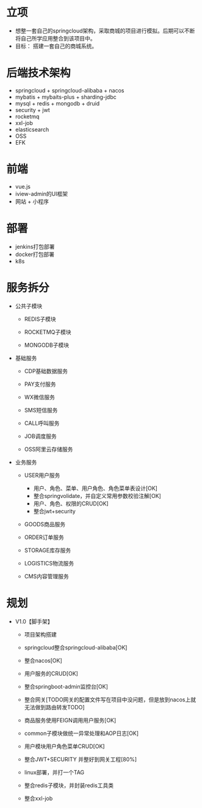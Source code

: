 # 立项
- 想整一套自己的springcloud架构，采取商城的项目进行模拟。后期可以不断将自己所学应用整合到该项目中。
- 目标： 搭建一套自己的商城系统。


# 后端技术架构
- springcloud + springcloud-alibaba + nacos 
- mybatis + mybaits-plus + sharding-jdbc
- mysql + redis + mongodb + druid
- security + jwt
- rocketmq
- xxl-job
- elasticsearch
- OSS
- EFK


# 前端
- vue.js
- iview-admin的UI框架
- 网站 + 小程序 


# 部署
- jenkins打包部署
- docker打包部署
- k8s


# 服务拆分     
- 公共子模块

    - REDIS子模块
    
    - ROCKETMQ子模块
    
    - MONGODB子模块

- 基础服务

    - CDP基础数据服务
    
    - PAY支付服务
    
    - WX微信服务
    
    - SMS短信服务
    
    - CALL呼叫服务
    
    - JOB调度服务
    
    - OSS阿里云存储服务

- 业务服务

    - USER用户服务
        - 用户、角色、菜单、用户角色、角色菜单表设计[OK]
        - 整合springvolidate，并自定义常用参数校验注解[OK]
        - 用户、角色、权限的CRUD[OK]
        - 整合jwt+security
    
    - GOODS商品服务
    
    - ORDER订单服务
    
    - STORAGE库存服务
    
    - LOGISTICS物流服务

    - CMS内容管理服务
    

 # 规划
 
 - V1.0【脚手架】
     - 项目架构搭建
     - springcloud整合springcloud-alibaba[OK]	
     - 整合nacos[OK]
     - 用户服务的CRUD[OK]
     - 整合springboot-admin监控台[OK]
     - 整合网关[TODO网关的配置文件写在项目中没问题，但是放到nacos上就无法做到路由转发TODO]
     - 商品服务使用FEIGN调用用户服务[OK]
     - common子模块做统一异常处理和AOP日志[OK]
     - 用户模块用户角色菜单CRUD[OK]
     - 整合JWT+SECURITY  并整好到网关工程[80%]
     - linux部署，并打一个TAG
 
     - 整合redis子模块，并封装redis工具类
     - 整合xxl-job
 
     

